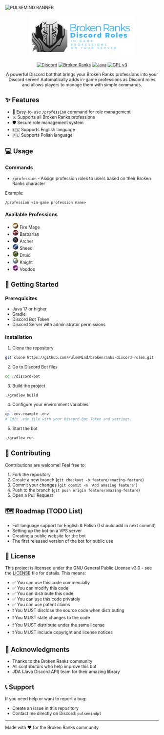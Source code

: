 ![PULSEMIND BANNER](https://pulsemind.pl/image/BANNER.png)

<div align="center">

<img src="image/logo.png" alt="PULSEMIND BANNER" width="350" />

[![Discord](https://img.shields.io/badge/Discord-7289DA?style=for-the-badge&logo=discord&logoColor=white)](https://discord.com/)
[![Broken Ranks](https://img.shields.io/badge/Broken%20Ranks-FF4646?style=for-the-badge)](https://brokenranks.com/)
[![Java](https://img.shields.io/badge/Java-ED8B00?style=for-the-badge&logo=java&logoColor=white)](https://www.java.com/)
[![GPL v3](https://img.shields.io/badge/License-GPLv3-blue.svg?style=for-the-badge)](https://www.gnu.org/licenses/gpl-3.0)

A powerful Discord bot that brings your Broken Ranks professions into your Discord server! Automatically adds in-game professions as Discord roles and allows players to manage them with simple commands.

</div>

## ✨ Features

- 💬 Easy-to-use `/profession` command for role management
- ⚔️ Supports all Broken Ranks professions
- 🛡️ Secure role management system
- 🇺🇸 Supports English language
- 🇵🇱 Supports Polish language

## 💻 Usage

### Commands

- `/profession` - Assign profession roles to users based on their Broken Ranks character

Example:

```
/profession <in-game profession name>
```

### Available Professions

- <img src="image/profession/fire_mage.png" alt="Fire Mage" width="20" height="20"> Fire Mage
- <img src="image/profession/barbarian.png" alt="Barbarian" width="20" height="20"> Barbarian
- <img src="image/profession/archer.png" alt="Archer" width="20" height="20"> Archer
- <img src="image/profession/sheed.png" alt="Sheed" width="20" height="20"> Sheed
- <img src="image/profession/druid.png" alt="Druid" width="20" height="20"> Druid
- <img src="image/profession/knight.png" alt="Knight" width="20" height="20"> Knight
- <img src="image/profession/voodoo.png" alt="Voodoo" width="20" height="20"> Voodoo

## 🚀 Getting Started

### Prerequisites

- Java 17 or higher
- Gradle
- Discord Bot Token
- Discord Server with administrator permissions

### Installation

1. Clone the repository

```bash
git clone https://github.com/PulseMind/brokenranks-discord-roles.git
```

2. Go to Discord Bot files

```bash
cd ./discord-bot
```

3. Build the project

```bash
./gradlew build
```

4. Configure your environment variables

```bash
cp .env.example .env
# Edit .env file with your Discord Bot Token and settings.
```

5. Start the bot

```bash
./gradlew run
```

## 🤝 Contributing

Contributions are welcome! Feel free to:

1. Fork the repository
2. Create a new branch (`git checkout -b feature/amazing-feature`)
3. Commit your changes (`git commit -m 'Add amazing feature'`)
4. Push to the branch (`git push origin feature/amazing-feature`)
5. Open a Pull Request

## 🗺️ Roadmap (TODO List)

- Full language support for English & Polish (I should add in next commit)
- Setting up the bot on a VPS server
- Creating a public website for the bot
- The first released version of the bot for public use

## 📝 License

This project is licensed under the GNU General Public License v3.0 - see the [LICENSE](LICENSE) file for details. This means:

- ✅ You can use this code commercially
- ✅ You can modify this code
- ✅ You can distribute this code
- ✅ You can use this code privately
- ✅ You can use patent claims
- ❗ You MUST disclose the source code when distributing
- ❗ You MUST state changes to the code
- ❗ You MUST distribute under the same license
- ❗ You MUST include copyright and license notices

## 🌟 Acknowledgments

- Thanks to the Broken Ranks community
- All contributors who help improve this bot
- JDA (Java Discord API) team for their amazing library

## 📞 Support

If you need help or want to report a bug:

- Create an issue in this repository
- Contact me directly on Discord: `pulsemindpl`

---

Made with ❤️ for the Broken Ranks community
